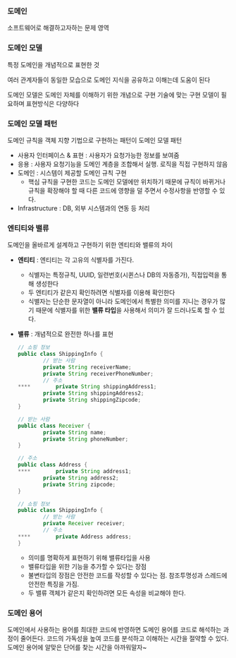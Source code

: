 ### 도메인

소프트웨어로 해결하고자하는 문제 영역

### 도메인 모델

특정 도메인을 개념적으로 표현한 것

여러 관계자들이 동일한 모습으로 도메인 지식을 공유하고 이해는데 도움이 된다

도메인 모델은 도메인 자체를 이해하기 위한 개념으로 구현 기술에 맞는 구현 모델이 필요하며 표현방식은 다양하다

### 도메인 모델 패턴

도메인 규칙을 객체 지향 기법으로 구현하는 패턴이 도메인 모델 패턴

- 사용자 인터페이스 & 표현 : 사용자가 요청가능한 정보를 보여줌
- 응용 : 사용자 요청기능을 도메인 계층을 조합해서 실행. 로직을 직접 구현하지 않음
- 도메인 : 시스템이 제공할 도메인 규칙 구현
    - 핵심 규칙을 구현한 코드는 도메인 모델에만 위치하기 때문에 규칙이 바뀌거나 규칙을 확장해야 할 때 다른 코드에 영향을 덜 주면서 수정사항을 반영할 수 있다.
- Infrastructure : DB, 외부 시스템과의 연동 등 처리

### 엔티티와 밸류

도메인을 올바르게 설계하고 구현하기 위한 엔티티와 밸류의 차이

- **엔티티** : 엔티티는 각 고유의 식별자를 가진다.
    - 식별자는 특정규칙, UUID, 일련번호(시퀸스나 DB의 자동증가), 직접입력을 통해 생성한다
    - 두 엔티티가 같은지 확인하려면 식별자를 이용해 확인한다
    - 식별자는 단순한 문자열이 아니라 도메인에서 특별한 의미를 지니는 경우가 많기 때문에 식별자를 위한 **밸류 타입**을 사용해서 의미가 잘 드러나도록 할 수 있다.
- **밸류** : 개념적으로 완전한 하나를 표현

    ```java
    // 쇼핑 정보
    public class ShippingInfo {
    		// 받는 사람
    		private String receiverName;
    		private String receiverPhoneNumber;
    		// 주소
    ****		private String shippingAddress1;
    		private String shippingAddress2;
    		private String shippingZipcode;
    }
    ```

    ```java
    // 받는 사람
    public class Receiver {
    		private String name;
    		private String phoneNumber;
    }

    // 주소
    public class Address {
    ****		private String address1;
    		private String address2;
    		private String zipcode;
    }
    ```

    ```java
    // 쇼핑 정보
    public class ShippingInfo {
    		// 받는 사람
    		private Receiver receiver;
    		// 주소
    ****		private Address address;
    }
    ```

    - 의미를 명확하게 표현하기 위해 밸류타입을 사용
    - 밸류타입을 위한 기능을 추가할 수 있다는 장점
    - 불변타입의 장점은 안전한 코드를 작성할 수 있다는 점. 참조투명성과 스레드에 안전한 특징을 가짐.
    - 두 밸류 객체가 같은지 확인하려면 모든 속성을 비교해야 한다.

### 도메인 용어

도메인에서 사용하는 용어를 최대한 코드에 반영하면 도메인 용어를 코드로 해석하는 과정이 줄어든다. 코드의 가독성을 높여 코드를 분석하고 이해하는 시간을 절약할 수 있다. 도메인 용어에 알맞은 단어를 찾는 시간을 아까워말자~
